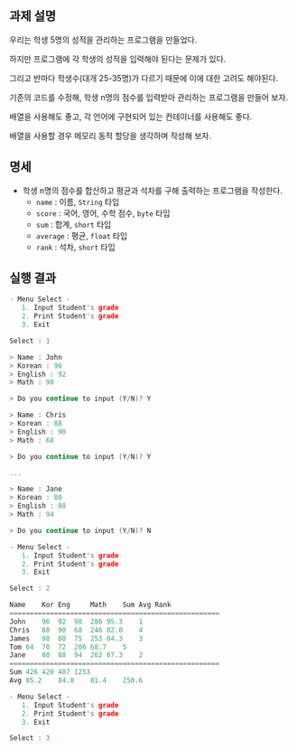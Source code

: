 ## 과제 설명

우리는 학생 5명의 성적을 관리하는 프로그램을 만들었다.

하지만 프로그램에 각 학생의 성적을 입력해야 된다는 문제가 있다. 

그리고 반마다 학생수(대개 25-35명)가 다르기 때문에 이에 대한 고려도 해야된다.

기존의 코드를 수정해, 학생 n명의 점수를 입력받아 관리하는 프로그램을 만들어 보자.

배열을 사용해도 좋고, 각 언어에 구현되어 있는 컨테이너를 사용해도 좋다.

배열을 사용할 경우 메모리 동적 할당을 생각하며 작성해 보자.

## 명세

- 학생 n명의 점수를 합산하고 평균과 석차를 구해 출력하는 프로그램을 작성한다.
   - `name` : 이름, `String` 타입
   - `score` : 국어, 영어, 수학 점수, `byte` 타입
   - `sum` : 합계, `short` 타입
   - `average` : 평균, `float` 타입
   - `rank` : 석차, `short` 타입

## 실행 결과

```C++
- Menu Select -
   1. Input Student's grade
   2. Print Student's grade
   3. Exit

Select : 1

> Name : John
> Korean : 96
> English : 92
> Math : 98

> Do you continue to input (Y/N)? Y

> Name : Chris
> Korean : 88
> English : 90
> Math : 68

> Do you continue to input (Y/N)? Y

...

> Name : Jane
> Korean : 80
> English : 88
> Math : 94

> Do you continue to input (Y/N)? N

- Menu Select -
   1. Input Student's grade
   2. Print Student's grade
   3. Exit

Select : 2

Name	Kor	Eng     Math	Sum	Avg	Rank
====================================================
John	96	92	98	286	95.3	1
Chris	88	90	68	246	82.0	4
James	98	80	75	253	84.3	3
Tom	64	70	72	206	68.7	5
Jane	80	88	94	262	87.3	2
====================================================
Sum	426	420	407	1253
Avg	85.2	84.0	81.4	250.6

- Menu Select -
   1. Input Student's grade
   2. Print Student's grade
   3. Exit

Select : 3
```